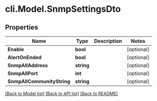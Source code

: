 # cli.Model.SnmpSettingsDto

## Properties

Name | Type | Description | Notes
------------ | ------------- | ------------- | -------------
**Enable** | **bool** |  | [optional] 
**AlertOnEnded** | **bool** |  | [optional] 
**SnmpAllAddress** | **string** |  | [optional] 
**SnmpAllPort** | **int** |  | [optional] 
**SnmpAllCommunityString** | **string** |  | [optional] 

[[Back to Model list]](../README.md#documentation-for-models) [[Back to API list]](../README.md#documentation-for-api-endpoints) [[Back to README]](../README.md)


